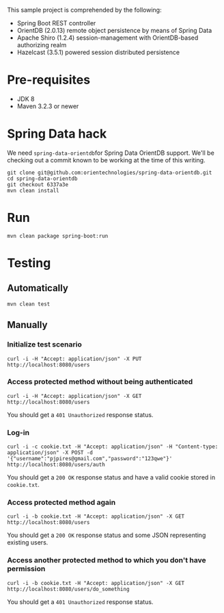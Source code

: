 This sample project is comprehended by the following:
* Spring Boot REST controller
* OrientDB (2.0.13) remote object persistence by means of Spring Data
* Apache Shiro (1.2.4) session-management with OrientDB-based authorizing realm
* Hazelcast (3.5.1) powered session distributed persistence

# Pre-requisites

* JDK 8
* Maven 3.2.3 or newer

# Spring Data hack

We need ```spring-data-orientdb```for Spring Data OrientDB support.
We'll be checking out a commit known to be working at the time of this writing.

```
git clone git@github.com:orientechnologies/spring-data-orientdb.git
cd spring-data-orientdb
git checkout 6337a3e
mvn clean install
```

# Run

```
mvn clean package spring-boot:run
```

# Testing

## Automatically

```mvn clean test```

## Manually

### Initialize test scenario

```
curl -i -H "Accept: application/json" -X PUT http://localhost:8080/users
```

### Access protected method without being authenticated

```
curl -i -H "Accept: application/json" -X GET http://localhost:8080/users
```

You should get a ```401 Unauthorized``` response status.

### Log-in

```
curl -i -c cookie.txt -H "Accept: application/json" -H "Content-type: application/json" -X POST -d '{"username":"pjpires@gmail.com","password":"123qwe"}' http://localhost:8080/users/auth
```

You should get a ```200 OK``` response status and have a valid cookie stored in ```cookie.txt```.

### Access protected method again

```
curl -i -b cookie.txt -H "Accept: application/json" -X GET http://localhost:8080/users
```

You should get a ```200 OK``` response status and some JSON representing existing users.

### Access another protected method to which you don't have permission

```
curl -i -b cookie.txt -H "Accept: application/json" -X GET http://localhost:8080/users/do_something
```

You should get a ```401 Unauthorized``` response status.
